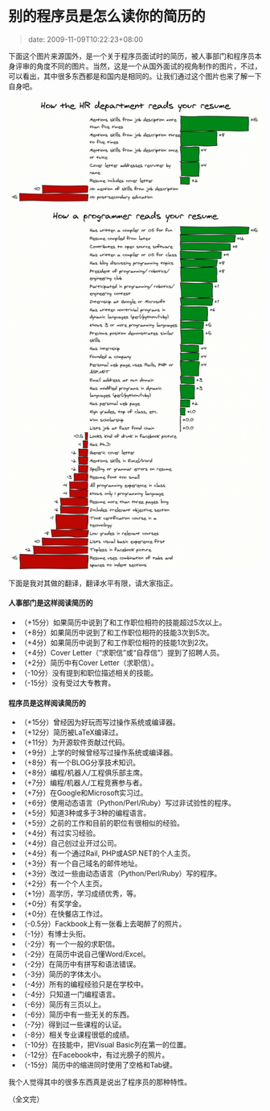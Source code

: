 # 别的程序员是怎么读你的简历的
>date: 2009-11-09T10:22:23+08:00


下面这个图片来源国外，是一个关于程序员面试时的简历，被人事部门和程序员本身评审的角度不同的图片。当然，这是一个从国外面试的视角制作的图片，不过，可以看出，其中很多东西都是和国内是相同的。让我们通过这个图片也来了解一下自身吧。


[![程序员怎样阅读简历（点击看大图）](/assets/images/coolshell.cn/wp-content/uploads/2009/11/resume_comic-552x1024.png "程序员怎样阅读简历")](https://coolshell.cn/wp-content/uploads/2009/11/resume_comic.png)


下面是我对其做的翻译，翻译水平有限，请大家指正。



#### 人事部门是这样阅读简历的


* （+15分）如果简历中说到了和工作职位相符的技能超过5次以上。
* （+8分）如果简历中说到了和工作职位相符的技能3次到5次。
* （+4分）如果简历中说到了和工作职位相符的技能1次到2次。
* （+4分）Cover Letter（“求职信”或“自荐信”）提到了招聘人员。
* （+2分）简历中有Cover Letter（求职信）。
* （-10分）没有提到和职位描述相关的技能。
* （-15分）没有受过大专教育。


#### 程序员是这样阅读简历的


* （+15分）曾经因为好玩而写过操作系统或编译器。
* （+12分）简历被LaTeX编译过。
* （+11分）为开源软件贡献过代码。
* （+9分）上学的时候曾经写过操作系统或编译器。
* （+8分）有一个BLOG分享技术知识。
* （+8分）编程/机器人/工程俱乐部主席。
* （+7分）编程/机器人/工程竞赛参与者。
* （+7分）在Google和Microsoft实习过。
* （+6分）使用动态语言（Python/Perl/Ruby）写过非试验性的程序。
* （+5分）知道3种或多于3种的编程语言。
* （+5分）之前的工作和目前的职位有很相似的经验。
* （+4分）有过实习经验。
* （+4分）自己创过业开过公司。
* （+4分）有一个通过Rail, PHP或ASP.NET的个人主页。
* （+3分）有一个自己域名的邮件地址。
* （+3分）改过一些由动态语言（Python/Perl/Ruby）写的程序。
* （+2分）有一个个人主页。
* （+1分）高学历，学习成绩优秀，等。
* （+0分）有奖学金。
* （+0分）在快餐店工作过。
* （-0.5分）Fackbook上有一张看上去喝醉了的照片。
* （-1分）有博士头衔。
* （-2分）有一个一般的求职信。
* （-2分）在简历中说自己懂Word/Excel。
* （-2分）在简历中有拼写和语法错误。
* （-3分）简历的字体太小。
* （-4分）所有的编程经验只是在学校中。
* （-4分）只知道一门编程语言。
* （-6分）简历有三页以上。
* （-6分）简历中有一些无关的东西。
* （-7分）得到过一些课程的认证。
* （-8分）相关专业课程很低的成绩。
* （-10分）在技能中，把Visual Basic列在第一的位置。
* （-12分）在Facebook中，有过光膀子的照片。
* （-15分）简历中的缩进同时使用了空格和Tab键。


我个人觉得其中的很多东西真是说出了程序员的那种特性。


（全文完）


